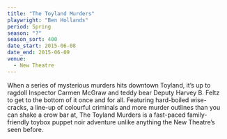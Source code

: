 ```yaml
---
title: "The Toyland Murders"
playwright: "Ben Hollands"
period: Spring
season: "?"
season_sort: 400
date_start: 2015-06-08
date_end: 2015-06-09
venue:
  - New Theatre
---
```


When a series of mysterious murders hits downtown Toyland, it’s up to ragdoll Inspector Carmen McGraw and teddy bear Deputy Harvey B. Feltz to get to the bottom of it once and for all. Featuring hard-boiled wise-cracks, a line-up of colourful criminals and more murder outlines than you can shake a crow bar at, The Toyland Murders is a fast-paced family-friendly toybox puppet noir adventure unlike anything the New Theatre’s seen before.
